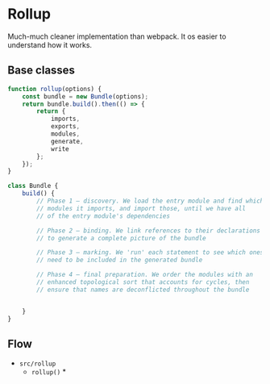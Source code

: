 # Rollup

Much-much cleaner implementation than webpack. It os easier to understand how it works.

## Base classes

```js
function rollup(options) {
    const bundle = new Bundle(options);
    return bundle.build().then(() => {
        return {
            imports,
            exports,
            modules,
            generate,
            write
        };
    });
}

class Bundle {
    build() {
        // Phase 1 – discovery. We load the entry module and find which
		// modules it imports, and import those, until we have all
		// of the entry module's dependencies

        // Phase 2 – binding. We link references to their declarations
		// to generate a complete picture of the bundle

        // Phase 3 – marking. We 'run' each statement to see which ones
		// need to be included in the generated bundle

        // Phase 4 – final preparation. We order the modules with an
		// enhanced topological sort that accounts for cycles, then
		// ensure that names are deconflicted throughout the bundle


    }
}
```

## Flow
* `src/rollup`
    * `rollup()`
        * 